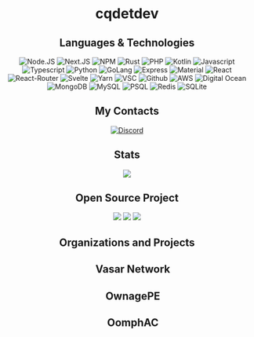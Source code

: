 <div align="center"><h1>cqdetdev</h1></div>

<div align="center"><h2>Languages & Technologies</h2></div>

<div align="center">
    <img alt="Node.JS" src="https://img.shields.io/badge/node.js-6DA55F?style=for-the-badge&logo=node.js&logoColor=white" />
    <img alt="Next.JS" src="https://img.shields.io/badge/Next-black?style=for-the-badge&logo=next.js&logoColor=blue" />
    <img alt="NPM" src="https://img.shields.io/badge/NPM-%23000000.svg?style=for-the-badge&logo=npm&logoColor=white" />
    <img alt="Rust" src="https://img.shields.io/badge/rust-%23000000.svg?style=for-the-badge&logo=rust&logoColor=red" />
    <img alt="PHP" src="https://img.shields.io/badge/php-%23777BB4.svg?style=for-the-badge&logo=php&logoColor=white" />
    <img alt="Kotlin" src="https://img.shields.io/badge/kotlin-%230095D5.svg?style=for-the-badge&logo=kotlin&logoColor=white" />
    <img alt="Javascript" src="https://img.shields.io/badge/javascript-%23323330.svg?style=for-the-badge&logo=javascript&logoColor=%23F7DF1E" />
    <img alt="Typescript" src="https://img.shields.io/badge/typescript-%23007ACC.svg?style=for-the-badge&logo=typescript&logoColor=white" />
    <img alt="Python" src="https://img.shields.io/badge/python-3670A0?style=for-the-badge&logo=python&logoColor=ffdd54" />
    <img alt="GoLang" src="https://img.shields.io/badge/go-%2300ADD8.svg?style=for-the-badge&logo=go&logoColor=white" />
    <img alt="Express" src="https://img.shields.io/badge/express.js-%23404d59.svg?style=for-the-badge&logo=express&logoColor=%2361DAFB" />
    <img alt="Material" src="https://img.shields.io/badge/materialui-%230081CB.svg?style=for-the-badge&logo=material-ui&logoColor=white" />
    <img alt="React" src="https://img.shields.io/badge/react-%2320232a.svg?style=for-the-badge&logo=react&logoColor=%2361DAFB" />
    <img alt="React-Router" src="https://img.shields.io/badge/React_Router-CA4245?style=for-the-badge&logo=react-router&logoColor=white" />
    <img alt="Svelte" src="https://img.shields.io/badge/svelte-%23f1413d.svg?style=for-the-badge&logo=svelte&logoColor=white" />
    <img alt="Yarn" src="https://img.shields.io/badge/yarn-%232C8EBB.svg?style=for-the-badge&logo=yarn&logoColor=white" />
    <img alt="VSC" src="https://img.shields.io/badge/Visual%20Studio%20Code-0078d7.svg?style=for-the-badge&logo=visual-studio-code&logoColor=white" />
    <img alt="Github" src="https://img.shields.io/badge/github-%23121011.svg?style=for-the-badge&logo=github&logoColor=white"/>
    <img alt="AWS" src="https://img.shields.io/badge/AWS-%23FF9900.svg?style=for-the-badge&logo=amazon-aws&logoColor=white" />
    <img alt="Digital Ocean" src="https://img.shields.io/badge/DigitalOcean-%230167ff.svg?style=for-the-badge&logo=digitalOcean&logoColor=white" />
    <img alt="MongoDB" src="https://img.shields.io/badge/MongoDB-%234ea94b.svg?style=for-the-badge&logo=mongodb&logoColor=white" />
    <img alt="MySQL" src="https://img.shields.io/badge/mysql-%2300f.svg?style=for-the-badge&logo=mysql&logoColor=white" />
    <img alt="PSQL" src="https://img.shields.io/badge/postgres-%23316192.svg?style=for-the-badge&logo=postgresql&logoColor=white" />
    <img alt="Redis" src="https://img.shields.io/badge/redis-%23DD0031.svg?style=for-the-badge&logo=redis&logoColor=white" />
    <img alt="SQLite" src="https://img.shields.io/badge/sqlite-%2307405e.svg?style=for-the-badge&logo=sqlite&logoColor=white" />
</div>

<div align="center"><h2>My Contacts</h2></div>
<div align="center">
    <a href="https://discord.com/users/522895569039917066">
       <img alt="Discord" src="https://img.shields.io/badge/Discord-%237289DA.svg?style=for-the-badge&logo=discord&logoColor=white" href="https://discord.com/users/522895569039917066"/></h3>
    </a>
</div>

<div align="center"><h2>Stats</h2></div> 

<div align="center">
  <img src="https://github-readme-stats.vercel.app/api?username=cqdetdev&count_private=true&theme=radical">
  <br>
</div>

<div align="center"><h2>Open Source Project</h2></div> 

<div align="center">
    <img src="https://github-readme-stats.vercel.app/api/pin/?username=cqdetdev&repo=sage&theme=dark">
    <img src="https://github-readme-stats.vercel.app/api/pin/?username=cqdetdev&repo=rcon&theme=dark">
    <img src="https://github-readme-stats.vercel.app/api/pin/?username=cqdetdev&repo=allah&theme=dark">
</div>

<div align="center"><h2>Organizations and Projects</h2></div> 

<div align="center">
        <ul style="list-style: none">
            <li><h2>Vasar Network</h2></li>
            <li><h2>OwnagePE</h2></li>
            <li><h2>OomphAC</h2></li>
        </ul>
</div>
